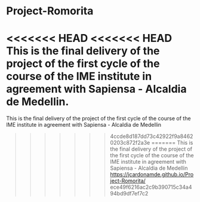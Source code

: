 # Project-Romorita

<<<<<<< HEAD
<<<<<<< HEAD
This is the final delivery of the project of the first cycle of the course of the IME institute in agreement with Sapiensa - Alcaldia de Medellin.
=======
This is the final delivery of the project of the first cycle of the course of the IME institute in agreement with Sapiensa - Alcaldia de Medellin
>>>>>>> 4ccde8d187dd73c42922f9a84620203c872f2a3e
=======
This is the final delivery of the project of the first cycle of the course of the IME institute in agreement with Sapiensa - Alcaldia de Medellin https://jcardonamde.github.io/Project-Romorita/
>>>>>>> ece49f6216ac2c9b390715c34a494bd9df7ef7c2
